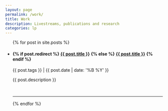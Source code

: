 ```yaml
---
layout: page
permalink: /work/
title: Work
description: Livestreams, publications and research
categories: lp
---
```


<ul class="post-list">
    {% for post in site.posts %}
      <li>
        <h4>
          {% if post.redirect %}
            <a class="post-title" href="{{ post.redirect}}" target="_blank">{{ post.title }}</a>
          {% else %}
            <a class="post-title" href="{{ post.url | prepend: site.baseurl }}">{{ post.title }}</a>
          {% endif %}
        </h4>
        <p class="post-meta"><a class="post-tag">{{ post.tags }}</a> | {{ post.date | date: '%B %Y' }}</p>
        <p>{{ post.description }}</p>
        <br/>
        <hr/>
      </li>
    {% endfor %}
</ul>